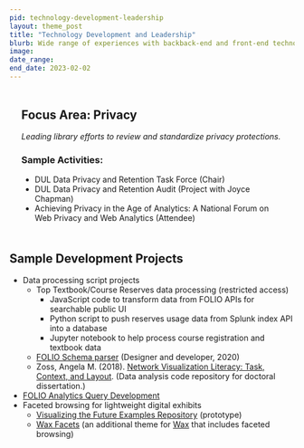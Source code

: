 ```yaml
---
pid: technology-development-leadership
layout: theme_post
title: "Technology Development and Leadership"
blurb: Wide range of experiences with backback-end and front-end technologies. Specialty in data processing.
image: 
date_range: 
end_date: 2023-02-02
---
```


<div class="highlight" style="padding: .1em 1.5em .5em 1.5em; margin-top: 1.75em;">
<h2 style="margin-top: 1em;">Focus Area: Privacy</h2>

<p><em>Leading library efforts to review and standardize privacy protections.</em></p>

<h3>Sample Activities:</h3>
<ul>
<li>DUL Data Privacy and Retention Task Force (Chair)</li>
<li>DUL Data Privacy and Retention Audit (Project with Joyce Chapman)</li>
<li>Achieving Privacy in the Age of Analytics: A National Forum on Web Privacy and Web Analytics (Attendee)</li>
</ul>

</div>

## Sample Development Projects

* Data processing script projects
    * Top Textbook/Course Reserves data processing (restricted access)
        * JavaScript code to transform data from FOLIO APIs for searchable public UI
        * Python script to push reserves usage data from Splunk index API into a database
        * Jupyter notebook to help process course registration and textbook data
    * [FOLIO Schema parser](https://github.com/amzoss/schema-parser/) (Designer and developer, 2020)
    * Zoss, Angela M. (2018). [Network Visualization Literacy: Task, Context, and Layout](http://netvislit.org/). (Data analysis code repository for doctoral dissertation.)
* [FOLIO Analytics Query Development](https://github.com/folio-org/folio-analytics)
* Faceted browsing for lightweight digital exhibits
    * [Visualizing the Future Examples Repository](https://github.com/visualizingthefuture/examples-repository) (prototype)
    * [Wax Facets](https://github.com/minicomp/wax-facets) (an additional theme for [Wax](https://minicomp.github.io/wax/) that includes faceted browsing)